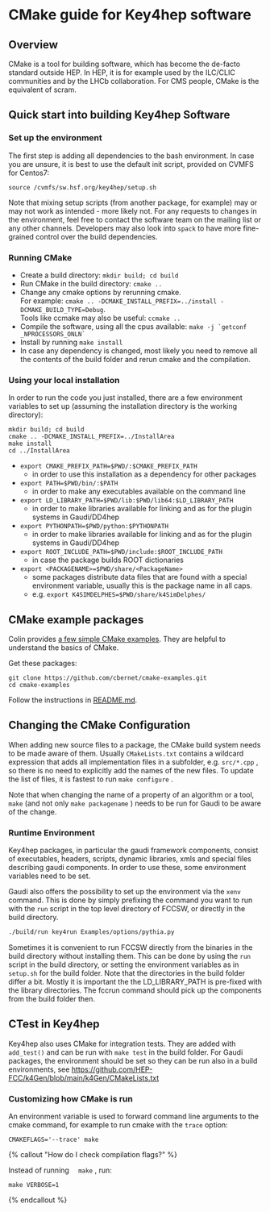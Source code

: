 # CMake guide for Key4hep software

## Overview

CMake is a tool for building software, which has become the de-facto
standard outside HEP. In HEP, it is for example used by the ILC/CLIC
communities and by the LHCb collaboration. For CMS people, CMake is the
equivalent of scram.

## Quick start into building Key4hep Software

### Set up the environment

The first step is adding all dependencies to the bash environment. 
In case you are unsure, it is best to use the default init script, provided on CVMFS for Centos7:

```
source /cvmfs/sw.hsf.org/key4hep/setup.sh
```

Note that mixing setup scripts (from another package, for example) may or may not work as intended - more likely not.
For any requests to changes in the environment, feel free to contact the software team on the mailing list or any other channels.
Developers may also look into `spack` to have more fine-grained control over the build dependencies.


### Running CMake

* Create a build directory: `mkdir build; cd build`
* Run CMake in the build directory: `cmake .. `
* Change any cmake options by rerunning cmake.\
  For example: `cmake .. -DCMAKE_INSTALL_PREFIX=../install -DCMAKE_BUILD_TYPE=Debug`.\
  Tools like ccmake may also be useful: `ccmake ..`
* Compile the software, using all the cpus available:    ```make -j `getconf _NPROCESSORS_ONLN` ```  
* Install by running `make install`
* In case any dependency is changed, most likely you need to remove all the contents of the build folder and rerun cmake and the compilation.

### Using your local installation

In order to run the code you just installed, there are a few environment variables to set up (assuming the installation directory is the working directory):

```
mkdir build; cd build
cmake .. -DCMAKE_INSTALL_PREFIX=../InstallArea
make install
cd ../InstallArea
```

* `export CMAKE_PREFIX_PATH=$PWD/:$CMAKE_PREFIX_PATH`
  - in order to use this installation as a dependency for other packages
* `export PATH=$PWD/bin/:$PATH`
  - in order to make any executables available on the command line
* `export LD_LIBRARY_PATH=$PWD/lib:$PWD/lib64:$LD_LIBRARY_PATH`
  - in order to make libraries available for linking and as for the plugin systems in Gaudi/DD4hep
* `export PYTHONPATH=$PWD/python:$PYTHONPATH`
  - in order to make libraries available for linking and as for the plugin systems in Gaudi/DD4hep
* `export ROOT_INCLUDE_PATH=$PWD/include:$ROOT_INCLUDE_PATH`
  - in case the package builds ROOT dictionaries
* `export <PACKAGENAME>=$PWD/share/<PackageName>`
  - some packages distribute data files that are found with a special environment variable, usually this is the package name in all caps.
  - e.g. `export K4SIMDELPHES=$PWD/share/k4SimDelphes/`

## CMake example packages

Colin provides [a few simple CMake
examples](https://github.com/cbernet/cmake-examples). They are helpful to understand the basics of
CMake.

Get these packages:

    git clone https://github.com/cbernet/cmake-examples.git
    cd cmake-examples

Follow the instructions in
[README.md](https://github.com/cbernet/cmake-examples/blob/master/README.md).

## Changing the CMake Configuration


When adding new source files to a package, the CMake build system needs
to be made aware of them. Usually `CMakeLists.txt` contains a wildcard
expression that adds all implementation files in a subfolder, e.g.
`src/*.cpp` , so there is no need to explicitly add the names of the
new files. To update the list of files, it is fastest to run
`make configure` .

Note that when changing the name of a property of an algorithm or a
tool, `make` (and not only `make packagename` ) needs to be run for
Gaudi to be aware of the change.


### Runtime Environment

Key4hep packages, in particular the gaudi framework components, consist of executables, headers, scripts, dynamic libraries, xmls  and special files describing gaudi components.
In order to use these, some environment variables need to be set.

Gaudi also offers the possibility to set up the environment via the `xenv` command. This is done by simply prefixing the command you want to run with the `run` script in the top level directory of FCCSW, or directly in the build directory.

```bash
./build/run key4run Examples/options/pythia.py
```

Sometimes it is convenient to run FCCSW directly from the binaries in the build directory without installing them.
This can be done by using the `run` script in the build directory, or setting the environment variables as in `setup.sh` for the build folder.
Note that the directories in the  build folder differ a bit. Mostly it is important the the LD_LIBRARY_PATH is pre-fixed with the library directories. The fccrun command should pick up the components from the build folder then.



## CTest in Key4hep

Key4hep also uses CMake for integration tests.
They are added with `add_test()` and can be run with `make test` in the build folder. For Gaudi packages, the environment should be set so they can be run also in a build environments, see https://github.com/HEP-FCC/k4Gen/blob/main/k4Gen/CMakeLists.txt 



### Customizing how CMake is run

An environment variable is used to forward command line arguments to the cmake command, for example to run cmake with the `trace` option:

```
CMAKEFLAGS='--trace' make
```

{% callout "How do I check compilation flags?" %}

Instead of running `  make` , run:

 ```{.bash}
 make VERBOSE=1 
 ```

{% endcallout %}
